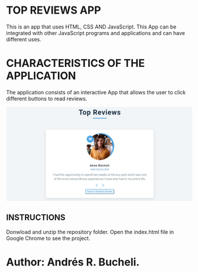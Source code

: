 # TOP REVIEWS APP

This is an app that uses HTML, CSS AND JavaScript. This App can be integrated with other JavaScript programs and applications and can have different uses.

# CHARACTERISTICS OF THE APPLICATION

The application consists of an interactive App that allows the user to click different buttons to read reviews.

![image](https://raw.githubusercontent.com/ARBUCHELI/Top-Reviews-App/main/Sin%20t%C3%ADtulo.jpg) 

## INSTRUCTIONS

Donwload and unzip the repository folder.
Open the index.html file in Google Chrome to see the project.

# Author: Andrés R. Bucheli.


